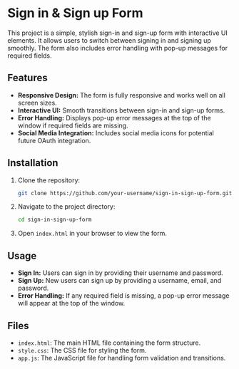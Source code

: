 # Sign in & Sign up Form

This project is a simple, stylish sign-in and sign-up form with interactive UI elements. It allows users to switch between signing in and signing up smoothly. The form also includes error handling with pop-up messages for required fields.

## Features

- **Responsive Design:** The form is fully responsive and works well on all screen sizes.
- **Interactive UI:** Smooth transitions between sign-in and sign-up forms.
- **Error Handling:** Displays pop-up error messages at the top of the window if required fields are missing.
- **Social Media Integration:** Includes social media icons for potential future OAuth integration.

## Installation

1. Clone the repository:
    ```bash
    git clone https://github.com/your-username/sign-in-sign-up-form.git
    ```
2. Navigate to the project directory:
    ```bash
    cd sign-in-sign-up-form
    ```
3. Open `index.html` in your browser to view the form.

## Usage

- **Sign In:** Users can sign in by providing their username and password.
- **Sign Up:** New users can sign up by providing a username, email, and password.
- **Error Handling:** If any required field is missing, a pop-up error message will appear at the top of the window.

## Files

- `index.html`: The main HTML file containing the form structure.
- `style.css`: The CSS file for styling the form.
- `app.js`: The JavaScript file for handling form validation and transitions.

